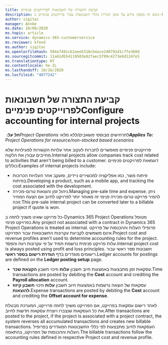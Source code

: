 ```yaml
---
title: קביעת התצורה של חשבונאות לפרוייקטים פנימיים
description: נושא זה מספק מידע על אופן הגדרת נוהלי חשבונאות עבור פרויקטים פנימיים ב-Project Operations.
author: sigitac
manager: Annbe
ms.date: 10/09/2020
ms.topic: article
ms.service: dynamics-365-customerservice
ms.reviewer: kfend
ms.author: sigitac
ms.openlocfilehash: 504e7481cb2aee6310cb4ace2d0791d1c7fe360d
ms.sourcegitcommit: 11a61db54119503e82faec5f99c4273e8d1247e5
ms.translationtype: HT
ms.contentlocale: he-IL
ms.lasthandoff: 10/16/2020
ms.locfileid: "4077242"
---
```

# <a name="configure-accounting-for-internal-projects"></a><span data-ttu-id="15a16-103">קביעת התצורה של חשבונאות לפרוייקטים פנימיים</span><span class="sxs-lookup"><span data-stu-id="15a16-103">Configure accounting for internal projects</span></span>

<span data-ttu-id="15a16-104">_**חל על:** ‏Project Operations לתרחישים מבוססי משאבים/ללא מלאי_</span><span class="sxs-lookup"><span data-stu-id="15a16-104">_**Applies To:** Project Operations for resource/non-stocked based scenarios_</span></span>

<span data-ttu-id="15a16-105">פרויקטים פנימיים מאפשרים לחברות לעקוב אחר עלויות הקשורות לפעילויות שלא מחייבים עבורן את הלקוח.</span><span class="sxs-lookup"><span data-stu-id="15a16-105">Internal projects allow companies track cost related to activities that aren't being billed to a customer.</span></span> <span data-ttu-id="15a16-106">דוגמאות לפרויקטים פנימיים כוללים:</span><span class="sxs-lookup"><span data-stu-id="15a16-106">Examples of internal projects include:</span></span>

- <span data-ttu-id="15a16-107">פיתוח מוצר, כמו אפליקציה למכשירים ניידים, ומעקב אחר העלויות הכרוכות בפיתוח.</span><span class="sxs-lookup"><span data-stu-id="15a16-107">Developing a product, such as a mobile app, and tracking the cost associated with the development.</span></span>
- <span data-ttu-id="15a16-108">ניהול זמן והוצאות טרום-מכירה.</span><span class="sxs-lookup"><span data-stu-id="15a16-108">Managing pre-sale time and expense.</span></span> <span data-ttu-id="15a16-109">ניתן להמיר פרויקט טרום-מכירה פנימי זה מאוחר יותר לפרויקט לחיוב אם הצעת המחיר זוכה.</span><span class="sxs-lookup"><span data-stu-id="15a16-109">This pre-sale internal project can be converted later to a billable project if quote is won.</span></span>

<span data-ttu-id="15a16-110">כל פרויקט שאינו משויך לחוזה ב-Dynamics 365 Project Operations מטופל כפרויקט פנימי.</span><span class="sxs-lookup"><span data-stu-id="15a16-110">Any project not associated with a contract in Dynamics 365 Project Operations is treated as internal.</span></span> <span data-ttu-id="15a16-111">פרופילי העלות וההכנסות של פרויקט אינם משמשים לקביעת עקרונות החשבונאות עבור הפרויקט.</span><span class="sxs-lookup"><span data-stu-id="15a16-111">Project cost and revenue profiles aren't used to determine accounting rules for the project.</span></span> <span data-ttu-id="15a16-112">עלות פרויקט פנימית נרשמת תמיד על פי עקרונות רווח והפסד.</span><span class="sxs-lookup"><span data-stu-id="15a16-112">Internal project cost is always posted using profit and loss principles.</span></span> <span data-ttu-id="15a16-113">חשבונות ספר ראשי עבור רישומים מוגדרים בדף **הגדרת רישום בספר ראשי**.</span><span class="sxs-lookup"><span data-stu-id="15a16-113">Ledger accounts for postings are defined on the **Ledger posting setup** page.</span></span>

- <span data-ttu-id="15a16-114">עסקאות זמן מתבצעות באמצעות חיוב חשבון **עלות** וזיכוי חשבון **הקצאת שכר**.</span><span class="sxs-lookup"><span data-stu-id="15a16-114">Time transactions are posted by debiting the **Cost** account and crediting the **Payroll allocation** account.</span></span>
- <span data-ttu-id="15a16-115">עסקאות של הוצאה נרשמות באמצעות חיוב חשבון **עלות** וזיכוי **חשבון קיזוז להוצאות**.</span><span class="sxs-lookup"><span data-stu-id="15a16-115">Expense transactions are posted by debiting the **Cost** account and crediting the **Offset account for expense**.</span></span>

<span data-ttu-id="15a16-116">לאחר רישום עסקאות בפרויקט, אם הפרויקט משויך לחוזה פרוייקט, המערכת מבטלת את כל העסקאות שנצברו ויוצרת עסקאות חדשות לחיוב.</span><span class="sxs-lookup"><span data-stu-id="15a16-116">After transactions are posted to the project, if the project is associated with a project contract, the system reverses all accumulated transactions and creates new billable transactions.</span></span> <span data-ttu-id="15a16-117">העסקאות לחיוב מתבצעות לפי כללי החשבונאות המוגדרים בפרופיל העלות וההכנסות של הפרויקט, בהתאמה.</span><span class="sxs-lookup"><span data-stu-id="15a16-117">The billable transactions follow the accounting rules defined in respective Project cost and revenue profile.</span></span>


